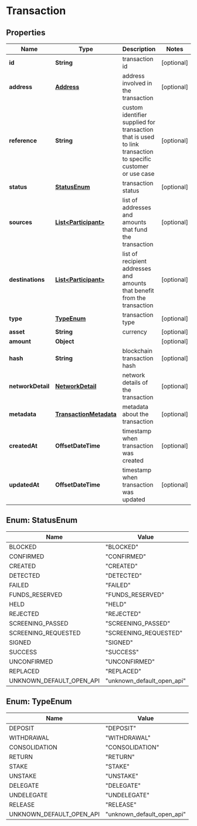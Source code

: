 

# Transaction


## Properties

| Name | Type | Description | Notes |
|------------ | ------------- | ------------- | -------------|
|**id** | **String** | transaction id |  [optional] |
|**address** | [**Address**](Address.md) | address involved in the transaction |  [optional] |
|**reference** | **String** | custom identifier supplied for transaction that is used to link transaction to specific customer or use case |  [optional] |
|**status** | [**StatusEnum**](#StatusEnum) | transaction status |  [optional] |
|**sources** | [**List&lt;Participant&gt;**](Participant.md) | list of addresses and amounts that fund the transaction |  [optional] |
|**destinations** | [**List&lt;Participant&gt;**](Participant.md) | list of recipient addresses and amounts that benefit from the transaction |  [optional] |
|**type** | [**TypeEnum**](#TypeEnum) | transaction type |  [optional] |
|**asset** | **String** | currency |  [optional] |
|**amount** | **Object** |  |  [optional] |
|**hash** | **String** | blockchain transaction hash |  [optional] |
|**networkDetail** | [**NetworkDetail**](NetworkDetail.md) | network details of the transaction |  [optional] |
|**metadata** | [**TransactionMetadata**](TransactionMetadata.md) | metadata about the transaction |  [optional] |
|**createdAt** | **OffsetDateTime** | timestamp when transaction was created |  [optional] |
|**updatedAt** | **OffsetDateTime** | timestamp when transaction was updated |  [optional] |



## Enum: StatusEnum

| Name | Value |
|---- | -----|
| BLOCKED | &quot;BLOCKED&quot; |
| CONFIRMED | &quot;CONFIRMED&quot; |
| CREATED | &quot;CREATED&quot; |
| DETECTED | &quot;DETECTED&quot; |
| FAILED | &quot;FAILED&quot; |
| FUNDS_RESERVED | &quot;FUNDS_RESERVED&quot; |
| HELD | &quot;HELD&quot; |
| REJECTED | &quot;REJECTED&quot; |
| SCREENING_PASSED | &quot;SCREENING_PASSED&quot; |
| SCREENING_REQUESTED | &quot;SCREENING_REQUESTED&quot; |
| SIGNED | &quot;SIGNED&quot; |
| SUCCESS | &quot;SUCCESS&quot; |
| UNCONFIRMED | &quot;UNCONFIRMED&quot; |
| REPLACED | &quot;REPLACED&quot; |
| UNKNOWN_DEFAULT_OPEN_API | &quot;unknown_default_open_api&quot; |



## Enum: TypeEnum

| Name | Value |
|---- | -----|
| DEPOSIT | &quot;DEPOSIT&quot; |
| WITHDRAWAL | &quot;WITHDRAWAL&quot; |
| CONSOLIDATION | &quot;CONSOLIDATION&quot; |
| RETURN | &quot;RETURN&quot; |
| STAKE | &quot;STAKE&quot; |
| UNSTAKE | &quot;UNSTAKE&quot; |
| DELEGATE | &quot;DELEGATE&quot; |
| UNDELEGATE | &quot;UNDELEGATE&quot; |
| RELEASE | &quot;RELEASE&quot; |
| UNKNOWN_DEFAULT_OPEN_API | &quot;unknown_default_open_api&quot; |




